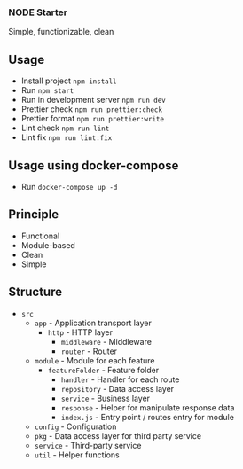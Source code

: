 ### NODE Starter

Simple, functionizable, clean

## Usage

- Install project `npm install`
- Run `npm start`
- Run in development server `npm run dev`
- Prettier check `npm run prettier:check`
- Prettier format `npm run prettier:write`
- Lint check `npm run lint`
- Lint fix `npm run lint:fix`

## Usage using docker-compose

- Run `docker-compose up -d`

## Principle

- Functional
- Module-based
- Clean
- Simple

## Structure

- `src`
  - `app` - Application transport layer
    - `http` - HTTP layer
      - `middleware` - Middleware
      - `router` - Router
  - `module` - Module for each feature
    - `featureFolder` - Feature folder
      - `handler` - Handler for each route
      - `repository` - Data access layer
      - `service` - Business layer
      - `response` - Helper for manipulate response data
      - `index.js` - Entry point / routes entry for module
  - `config` - Configuration
  - `pkg` - Data access layer for third party service
  - `service` - Third-party service
  - `util` - Helper functions
